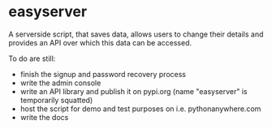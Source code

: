# easyserver
A serverside script, that saves data, allows users to change their details and provides an API over which this data can be accessed.

To do are still:
- finish the signup and password recovery process
- write the admin console
- write an API library and publish it on pypi.org (name "easyserver" is temporarily squatted)
- host the script for demo and test purposes on i.e. pythonanywhere.com
- write the docs
